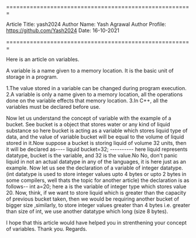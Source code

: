 
=======================================================

Article Title: yash2024
Author Name: Yash Agrawal
Author Profile: https://github.com/Yash2024
Date: 16-10-2021

=======================================================

Here is an article on variables.

A variable is a name given to a memory location. It is the basic unit of storage in a program. 

1.The value stored in a variable can be changed during program execution.
2.A variable is only a name given to a memory location, all the operations done on the variable effects that memory    location.
3.In C++, all the variables must be declared before use.

Now let us understand the concept of variable with the example of a bucket. See bucket is a object that stores water or any kind of liquid substance so here bucket is acting as a variable which stores liquid type of data, and the value of variable bucket will be equal to the volume of liquid stored in it.Now suppose a bucket is storing liquid of volume 32 units, then it will be declared as----     liquid bucket=32; ---------- here liquid represents datatype, bucket is the variable, and 32 is the value.No No, don't panic liquid in not an actual datatype in any of the languages, it is here just as an example.
Now let us see the declaration of  a variable of integer datatype.(int datatype is used to store integer values upto 4 bytes or upto 2 bytes in some compilers, well thats the topic for another article) the declaration is as follows--
                                                              int a=20;
here a is the variable of integer type which stores value 20.
Now, think, if we want to store liquid which is greater than the capacity of previous bucket taken, then we would be requiring another bucket of bigger size ,similarly, to store integer values greater than 4 bytes i.e. greater than size of int, we use another datatype which long (size 8 bytes).

I hope that this article would have helped you in strenthening your concept of variables.
Thank you. 
Regards.


